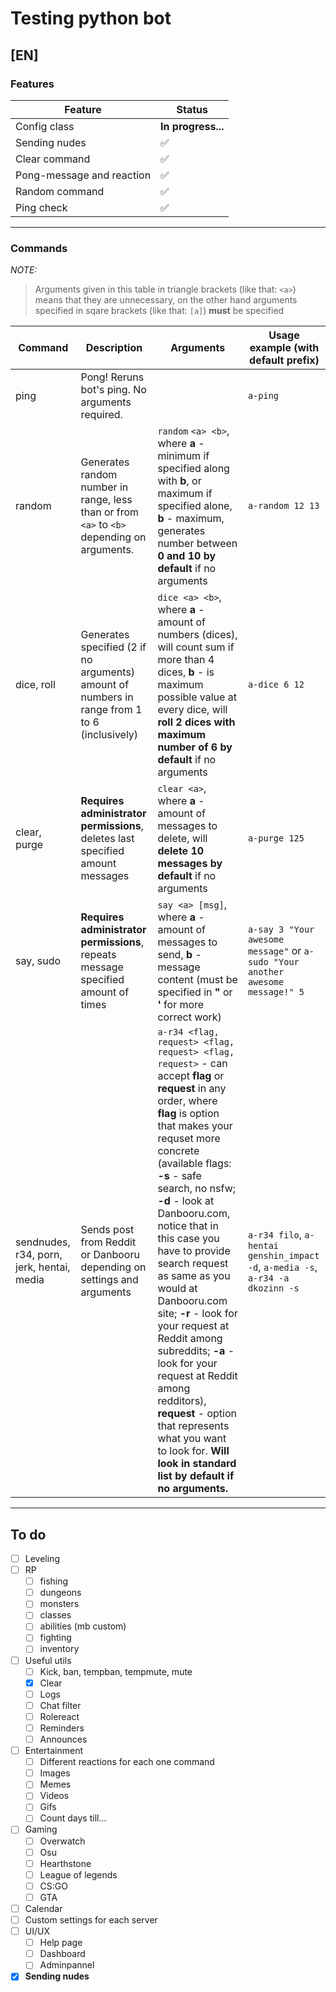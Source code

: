 
# Testing python bot

## [EN]

### Features

| **Feature**               | **Status**         |
| ------------------------- | ------------------ |
| Config class              | **In progress...** |
| Sending nudes             | :white_check_mark: |
| Clear command             | :white_check_mark: |
| Pong-message and reaction | :white_check_mark: |
| Random command            | :white_check_mark: |
| Ping check                | :white_check_mark: |

---

### Commands

*NOTE:*

> Arguments given in this table in triangle brackets (like that: `<a>`) means that they are unnecessary, on the other hand arguments specified in sqare brackets (like that: `[a]`) **must** be specified

| Command                                   | Description                                                                                  | Arguments                                                                                                                                                                                                                                                                                                                                                                                                                                                                                                                                                                                                         | Usage example (with default prefix)                                             |
| ----------------------------------------- | -------------------------------------------------------------------------------------------- | ----------------------------------------------------------------------------------------------------------------------------------------------------------------------------------------------------------------------------------------------------------------------------------------------------------------------------------------------------------------------------------------------------------------------------------------------------------------------------------------------------------------------------------------------------------------------------------------------------------------- | ------------------------------------------------------------------------------- |
| ping                                      | Pong! Reruns bot's ping. No arguments required.                                              |                                                                                                                                                                                                                                                                                                                                                                                                                                                                                                                                                                                                                   | `a-ping`                                                                        |
| random                                    | Generates random number in range, less than or from `<a>` to `<b>` depending on arguments.   | `random` `<a> <b>`, where **a** - minimum if specified along with **b**, or maximum if specified alone, **b** - maximum, generates number between **0 and 10 by default** if no arguments                                                                                                                                                                                                                                                                                                                                                                                                                         | `a-random 12 13`                                                                |
| dice, roll                                | Generates specified (2 if no arguments) amount of numbers in range from 1 to 6 (inclusively) | `dice <a> <b>`, where **a** - amount of numbers (dices), will count sum if more than 4 dices, **b** - is maximum possible value at every dice, will **roll 2 dices with maximum number of 6 by default** if no arguments                                                                                                                                                                                                                                                                                                                                                                                          | `a-dice 6 12`                                                                   |
| clear, purge                              | **Requires administrator permissions**, deletes last specified amount messages               | `clear <a>`, where **a** - amount of messages to delete, will **delete 10 messages by default** if no arguments                                                                                                                                                                                                                                                                                                                                                                                                                                                                                                   | `a-purge 125`                                                                   |
| say, sudo                                 | **Requires administrator permissions**, repeats message specified amount of times            | `say <a> [msg]`, where **a** - amount of messages to send, **b** - message content (must be specified in **"** or **'** for more correct work)                                                                                                                                                                                                                                                                                                                                                                                                                                                                    | `a-say 3 "Your awesome message"` or `a-sudo "Your another awesome message!" 5`  |
| sendnudes, r34, porn, jerk, hentai, media | Sends post from Reddit or Danbooru depending on settings and arguments                       | `a-r34 <flag, request> <flag, request> <flag, request>` - can accept **flag** or **request** in any order, where **flag** is option that makes your requset more concrete (available flags: **-s** - safe search, no nsfw; **-d** - look at Danbooru.com, notice that in this case you have to provide search request as same as you would at Danbooru.com site; **-r** - look for your request at Reddit among subreddits; **-a** - look for your request at Reddit among redditors), **request** - option that represents what you want to look for. **Will look in standard list by default if no arguments.** | `a-r34 filo`, `a-hentai genshin_impact -d`, `a-media -s`, `a-r34 -a dkozinn -s` |

---

## To do

- [ ] Leveling
- [ ] RP
  - [ ] fishing
  - [ ] dungeons
  - [ ] monsters
  - [ ] classes
  - [ ] abilities (mb custom)
  - [ ] fighting
  - [ ] inventory
- [ ] Useful utils
  - [ ] Kick, ban, tempban, tempmute, mute
  - [X] Clear
  - [ ] Logs
  - [ ] Chat filter
  - [ ] Rolereact
  - [ ] Reminders
  - [ ] Announces
- [ ] Entertainment
  - [ ] Different reactions for each one command
  - [ ] Images
  - [ ] Memes
  - [ ] Videos
  - [ ] Gifs
  - [ ] Count days till...
- [ ] Gaming
  - [ ] Overwatch
  - [ ] Osu
  - [ ] Hearthstone
  - [ ] League of legends
  - [ ] CS:GO
  - [ ] GTA
- [ ] Calendar
- [ ] Custom settings for each server
- [ ] UI/UX
  - [ ] Help page
  - [ ] Dashboard
  - [ ] Adminpannel
- [X] **Sending nudes**

